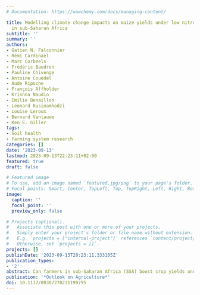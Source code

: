 ```yaml
---
# Documentation: https://wowchemy.com/docs/managing-content/

title: Modelling climate change impacts on maize yields under low nitrogen input conditions
  in sub-Saharan Africa
subtitle: ''
summary: ''
authors:
- Gatien N. Falconnier
- Rémi Cardinael
- Marc Corbeels
- Frédéric Baudron
- Pauline Chivenge
- Antoine Couëdel
- Aude Ripoche
- François Affholder
- Krishna Naudin
- Emilie Benaillon
- Leonard Rusinamhodzi
- Louise Leroux
- Bernard Vanlauwe
- Ken E. Giller
tags:
- Soil health
- Farming system research
categories: []
date: '2023-09-13'
lastmod: 2023-09-13T22:23:11+02:00
featured: true
draft: false

# Featured image
# To use, add an image named `featured.jpg/png` to your page's folder.
# Focal points: Smart, Center, TopLeft, Top, TopRight, Left, Right, BottomLeft, Bottom, BottomRight.
image:
  caption: ''
  focal_point: ''
  preview_only: false

# Projects (optional).
#   Associate this post with one or more of your projects.
#   Simply enter your project's folder or file name without extension.
#   E.g. `projects = ["internal-project"]` references `content/project/deep-learning/index.md`.
#   Otherwise, set `projects = []`.
projects: []
publishDate: '2023-09-13T20:23:11.333105Z'
publication_types:
- '2'
abstract: Can farmers in sub-Saharan Africa (SSA) boost crop yields and improve food availability without using more mineral fertilizer? This question has been at the center of lively debates among the civil society, policy-makers, and in academic editorials. Proponents of the “yes” answer have put forward the “input reduction” principle of agroecology, i.e. by relying on agrobiodiversity, recycling and better efficiency, agroecological practices such as the use of legumes and manure can increase crop productivity without the need for more mineral fertilizer. We reviewed decades of scientific literature on nutrient balances in SSA, biological nitrogen fixation of tropical legumes, manure production and use in smallholder farming systems, and the environmental impact of mineral fertilizer. Our analyses show that more mineral fertilizer is needed in SSA for five reasons; (i) the starting point in SSA is that agricultural production is “agroecological” by default, that is, very low mineral fertilizer use, widespread mixed crop-livestock systems and large crop diversity including legumes, but leading to poor soil fertility as a result of widespread soil nutrient mining, (ii) the nitrogen needs of crops cannot be adequately met solely through biological nitrogen fixation by legumes and recycling of animal manure, (iii) other nutrients like phosphorus and potassium need to be replaced continuously, (iv) mineral fertilizers, if used appropriately, cause little harm to the environment, and (v) reducing the use of mineral fertilizers would hamper productivity gains and contribute indirectly to agricultural expansion and to deforestation. Yet, the agroecological principles directly related to soil fertility—recycling, efficiency, diversity—remain key in improving soil health and nutrient-use efficiency, and are critical to sustaining crop productivity in the long run. We argue for a nuanced position that acknowledges the critical need for more mineral fertilizers in SSA, in combination with the use of agroecological practices and adequate policy support.
publication: '*Outlook on Agriculture*'
doi: 10.1177/00307270231199795
---
```

